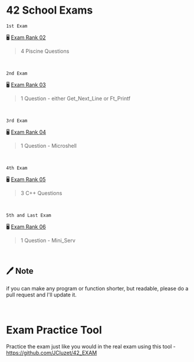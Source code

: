 # 42 School Exams

`
1st Exam
`

🖥️ [Exam Rank 02](https://github.com/pasqualerossi/42-School-Exam-Rank-02) 
> 4 Piscine Questions

<br>

`
2nd Exam
`

🖥️ [Exam Rank 03](https://github.com/pasqualerossi/42-School-Exam-Rank-03) 

> 1 Question - either Get_Next_Line or Ft_Printf

<br>

`
3rd Exam
`

🖥️ [Exam Rank 04](https://github.com/pasqualerossi/42-School-Exam-Rank-04) 

> 1 Question - Microshell

<br>

`
4th Exam
`

🖥️ [Exam Rank 05](https://github.com/pasqualerossi/42-School-Exam-Rank-05) 

> 3 C++ Questions

<br>

`
5th and Last Exam
`

🖥️ [Exam Rank 06](https://github.com/pasqualerossi/42-School-Exam-Rank-06) 

> 1 Question - Mini_Serv

<br>

## :pen: Note

if you can make any program or function shorter, but readable, please do a pull request and I'll update it. 

<br>

# Exam Practice Tool
Practice the exam just like you would in the real exam using this tool - https://github.com/JCluzet/42_EXAM
